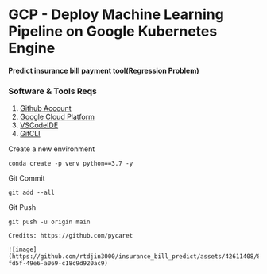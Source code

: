 # GCP - Deploy Machine Learning Pipeline on Google Kubernetes Engine
#### Predict insurance bill payment tool(Regression Problem)

### Software & Tools Reqs
1. [Github Account](https://github.com)
2. [Google Cloud Platform](https://console.cloud.google.com/welcome?project=kubernets-test-397102)
3. [VSCodeIDE](https://code.visualstudio.com/)
4. [GitCLI](https://git-scm.com/book/en/v2/Getting-Started-The-Command-Line)

Create a new environment 
```
conda create -p venv python==3.7 -y
```

Git Commit
```
git add --all

```
Git Push
```
git push -u origin main

Credits: https://github.com/pycaret

![image](https://github.com/rtdjin3000/insurance_bill_predict/assets/42611408/87c2aa68-fd5f-49e6-a069-c18c9d920ac9)
